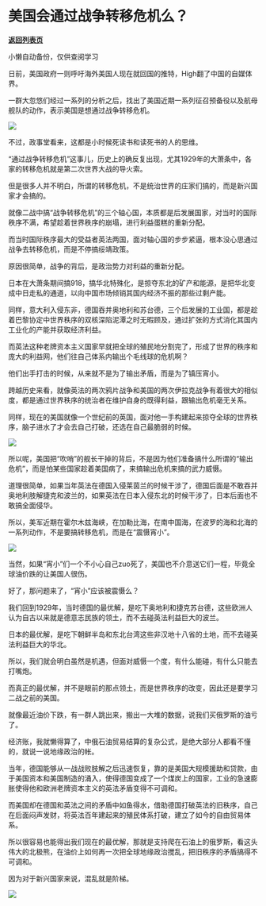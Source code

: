 # 美国会通过战争转移危机么？

[**返回列表页**](/gzh/政事堂2019)

小懒自动备份，仅供查阅学习

日前，美国政府一则呼吁海外美国人现在就回国的推特，High翻了中国的自媒体界。

  

一群大忽悠们经过一系列的分析之后，找出了美国近期一系列征召预备役以及航母舰队的动作，表示美国是想通过战争转移危机。

  

![](https://mmbiz.qpic.cn/mmbiz_jpg/rxhS23yu8cNCUUxZtib56RqGlM5IK5aTvAHYt2fjtMXwibXPkiblNWU47WGG9IuLEqYxtE87JnTWuibXHA4z5AWrAQ/640?wx_fmt=jpeg)

  

不过，政事堂看来，这都是小时候死读书和读死书的人的思维。  

  

“通过战争转移危机”这事儿，历史上的确反复出现，尤其1929年的大萧条中，各家的转移危机就是第二次世界大战的导火索。

  

但是很多人并不明白，所谓的转移危机，不是统治世界的庄家们搞的，而是新兴国家才会搞的。

  

就像二战中搞“战争转移危机”的三个轴心国，本质都是后发展国家，对当时的国际秩序不满，希望趁着世界秩序的崩塌，进行利益蛋糕的重新分配。

  

而当时国际秩序最大的受益者英法两国，面对轴心国的步步紧逼，根本没心思通过战争去转移危机，而是不停搞绥靖政策。  

  

原因很简单，战争的背后，是政治势力对利益的重新分配。  

  

日本在大萧条期间搞918，搞华北特殊化，是掠夺东北的矿产和能源，是把华北变成中日走私的通道，以向中国市场倾销其国内经济不振的那些过剩产能。

  

同样，意大利入侵东非，德国吞并奥地利和苏台德，三个后发展的工业国，都是趁着巴黎协定中世界秩序的双核深陷泥潭之时无暇顾及，通过扩张的方式消化其国内工业化的产能并获取经济利益。  

  

而英法这种老牌资本主义国家早就把全球的殖民地分割完了，形成了世界的秩序和庞大的利益网，他们往自己体系内输出个毛线球的危机啊？

  

他们出手打击的时候，从来就不是为了输出矛盾，而是为了镇压宵小。

  

跨越历史来看，就像英法的两次鸦片战争和美国的两次伊拉克战争有着很大的相似度，都是通过世界秩序的统治者在维护自身的既得利益，跟输出危机毫无关系。

  

同样，现在的美国就像一个世纪前的英国，面对他一手构建起来掠夺全球的世界秩序，脑子进水了才会去自己打破，还选在自己最脆弱的时候。  

  

![](https://mmbiz.qpic.cn/mmbiz_jpg/rxhS23yu8cNCUUxZtib56RqGlM5IK5aTvLdeICVjvfW7iakerUHcdryK6ovNEovnTqIPDc3mLWcRNPb9yk37YTlQ/640?wx_fmt=jpeg)

  

所以呢，美国把“吹哨”的舰长干掉的背后，不是因为他们准备搞什么所谓的“输出危机”，而是怕某些国家趁着美国病了，来搞输出危机来搞的武力威慑。  

  

道理很简单，如果当年英法在德国入侵莱茵兰的时候干涉了，德国后面是不敢吞并奥地利肢解捷克和波兰的，如果英法在日本入侵东北的时候干涉了，日本后面也不敢搞全面侵华。  

  

所以，美军近期在霍尔木兹海峡，在加勒比海，在南中国海，在波罗的海和北海的一系列动作，不是要搞转移危机，而是在“震慑宵小”。  

  

![](https://mmbiz.qpic.cn/mmbiz_gif/rxhS23yu8cNCUUxZtib56RqGlM5IK5aTvkHSNL1n3xEjaicYyLVvfOykbvMWnT3YzFfvBauq28f716vW6wjHME3A/640?wx_fmt=gif)

  

当然，如果“宵小”们一个不小心自己zuo死了，美国也不介意送它们一程，毕竟全球油价跌的让美国人很伤。  

  

好了，那问题来了，“宵小”应该被震慑么？  

  

我们回到1929年，当时德国的最优解，是吃下奥地利和捷克苏台德，这些欧洲人认为自古以来就是德意志民族的领土，而不去碰英法利益巨大的波兰。

  

日本的最优解，是吃下朝鲜半岛和东北台湾这些非汉地十八省的土地，而不去碰英法利益巨大的华北。  

  

所以，我们就会明白虽然是机遇，但面对威慑一个度，有什么能碰，有什么只能去打嘴炮。  

  

而真正的最优解，并不是眼前的那点领土，而是世界秩序的改变，因此还是要学习二战之前的美国。  

  

就像最近油价下跌，有一群人跳出来，搬出一大堆的数据，说我们买俄罗斯的油亏了。

  

经济账，我就懒得算了，中俄石油贸易结算的复杂公式，是绝大部分人都看不懂的，就说一说地缘政治的帐。

  

当年，德国能够从一战战败肢解之后迅速恢复，靠的是美国大规模援助和贷款，由于美国资本和美国制造的涌入，使得德国变成了一个煤炭上的国家，工业的急速膨胀使得他和欧洲老牌资本主义的英法矛盾变得不可调和。

  

而美国却在德国和英法之间的矛盾中如鱼得水，借助德国打破英法的旧秩序，自己在后面闷声发财，将英法百年建起来的殖民体系打破，建立了如今的自由贸易体系。  

  

所以很容易也能得出我们现在的最优解，那就是支持爬在石油上的俄罗斯，看这头伟大的北极熊，在油价上如何再一次把全球地缘政治搅乱，把旧秩序的矛盾搞得不可调和。  

  

因为对于新兴国家来说，混乱就是阶梯。

  

![](https://mmbiz.qpic.cn/mmbiz_jpg/rxhS23yu8cPp0iaKAfe0ZsWfgGcY72o9Nror8TicrtnlDsqzY7y4Kum4fM3X0FMEGlbvm9HvZUiaETSnLt4DHNLbQ/640?wx_fmt=jpeg)

